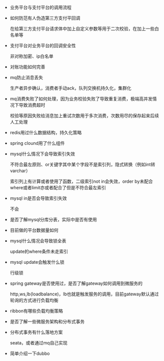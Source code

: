 - 业务平台与支付平台的调用流程

  

- 如何防范有人伪造第三方支付平回调

  在给第三方支付平台请求体中加上自定义参数等用于二次校验，在加上一些白名单等

  

- 支付平台对业务平台的回调安全性

  非对称加密、ip白名单

  

- 对账功能如何完善

  

- mq防止消息丢失

  生产者异步确认，消费者手动ack，队列交换机持久化，集群化

  

- mq消费失败了如何处理，因为业务校验失败了导致重复消费，极端高并发情况下导致消费超时

  校验等原因失败给消息加上重试次数用于多次消费，次数用尽的保存起来后续人工处理

  

- redis用过什么数据结构，持久化策略

  

- spring clound用了什么组件

  

- mysql什么情况下会导致索引失效

  不符合最左原则、or关键字其中某个字段不是索引列，隐式转换（例如int转varchar）

  索引列上有计算或者使用了函数，二级索引not in会失效，order by未配合where或者limit亦或者配合了但是不符合最左索引

  

- mysql in是否会导致索引失效

  不会

  

- 是否了解mysql分库分表，实际中是否有使用

  

- 目前做的平台数据量如何

  

- mysql什么情况会导致锁全表

  update的where条件未走索引

  

- mysql update会触发什么锁

  行级锁

  

- spring gateway是否使用过，是否了解gateway如何调用到微服务的

  http,ws,lb(loadbalance)，lb也就是触发服务的调用，目前gateway默认通过轮询的方式进行负载均衡

  

- ribbon有哪些负载均衡策略

  

- 是否了解一些微服务架构和分布式事务

  

- 分布式事务有什么落地方案

  seata，或者通过mq自己实现

  

- 简单介绍一下dubbo

